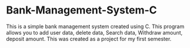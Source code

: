 # Bank-Management-System-C
This is a simple bank management system created using C. This program allows you to add user data, delete data, Search data, Withdraw amount, deposit amount. This was created as a project for my first semester.
